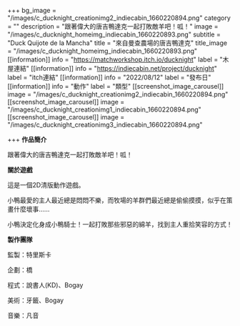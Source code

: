 +++
bg_image = "/images/c_ducknight_creationimg2_indiecabin_1660220894.png"
category = ""
description = "跟著偉大的唐吉鴨達克一起打敗敵羊吧！呱！"
image = "/images/c_ducknight_homeimg_indiecabin_1660220893.png"
subtitle = "Duck Quijote de la Mancha"
title = "來自曼查農場的唐吉鴨達克"
title_image = "/images/c_ducknight_homeimg_indiecabin_1660220893.png"
[[information]]
info = "https://matchworkshop.itch.io/ducknight"
label = "木屋連結"
[[information]]
info = "https://indiecabin.net/project/ducknight"
label = "itch連結"
[[information]]
info = "2022/08/12"
label = "發布日"
[[information]]
info = "動作"
label = "類型"
[[screenshot_image_carousel]]
image = "/images/c_ducknight_creationimg2_indiecabin_1660220894.png"
[[screenshot_image_carousel]]
image = "/images/c_ducknight_creationimg1_indiecabin_1660220894.png"
[[screenshot_image_carousel]]
image = "/images/c_ducknight_creationimg3_indiecabin_1660220894.png"

+++
**作品簡介**

跟著偉大的唐吉鴨達克一起打敗敵羊吧！呱！

**關於遊戲**

這是一個2D清版動作遊戲。

小鴨最愛的主人最近總是悶悶不樂，而牧場的羊群們最近總是偷偷摸摸，似乎在策畫什麼壞事......

小鴨決定化身成小鴨騎士！一起打敗那些邪惡的綿羊，找到主人重拾笑容的方式！

**製作團隊**

監製：特里斯卡

企劃：橋

程式：說書人(KD)、Bogay

美術：牙籤、Bogay

音樂：凡音